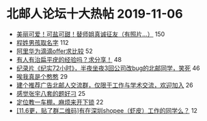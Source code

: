 # 北邮人论坛十大热帖 2019-11-06

- [美丽可爱！可盐可甜！替师姐真诚征友（有照片…）](https://bbs.byr.cn/article/Friends/1942094) 150
- [程姓男孩取名字](https://bbs.byr.cn/article/FamilyLife/142581) 112
- [阿里华为滴滴offer求比较](https://bbs.byr.cn/article/Job/2060972) 52
- [有人有治扁平疣的经验吗？求分享！](https://bbs.byr.cn/article/Beauty/329589) 48
- [纪录片《纪实72小时》，半夜坐夜3回公司改bug的北邮同学，笑死](https://bbs.byr.cn/article/Talking/6162295) 46
- [唉我真是个憨憨](https://bbs.byr.cn/article/Picture/3250341) 29
- [建个推荐广告北邮人交流群，仅限于工作与学术交流，欢迎加入](https://bbs.byr.cn/article/ML_DM/34575) 26
- [感觉张宇八套的题好刁](https://bbs.byr.cn/article/AimGraduate/1177306) 25
- [定位教一车棚，麻烦来开下锁](https://bbs.byr.cn/article/Cycling/172930) 22
- [[11.6更，贴了群二维码]有在深圳shopee（虾皮）工作的同学么？](https://bbs.byr.cn/article/WorkLife/1127567) 12



